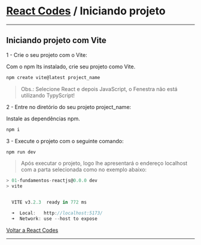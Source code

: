 # [React Codes](https://github.com/systemboys/React_Codes "React Codes") / Iniciando projeto

------------

## Iniciando projeto com Vite

1 - Crie o seu projeto com o Vite:

Com o npm lts instalado, crie seu projeto como Vite.

```javascript
npm create vite@latest project_name
```

> Obs.: Selecione React e depois JavaScript, o Fenestra não está utilizando TypyScript!

2 - Entre no diretório do seu projeto project_name:

Instale as dependências npm.

```javascript
npm i
```

3 - Execute o projeto com o seguinte comando:

```javascript
npm run dev
```

> Após executar o projeto, logo lhe apresentará o endereço localhost com a parta selecionada como no exemplo abaixo:

```javascript
> 01-fundamentos-reactjs@0.0.0 dev
> vite


  VITE v3.2.3  ready in 772 ms

  ➜  Local:   http://localhost:5173/
  ➜  Network: use --host to expose
```

[Voltar a React Codes](https://github.com/systemboys/React_Codes "Voltar ao React Codes")

------------
